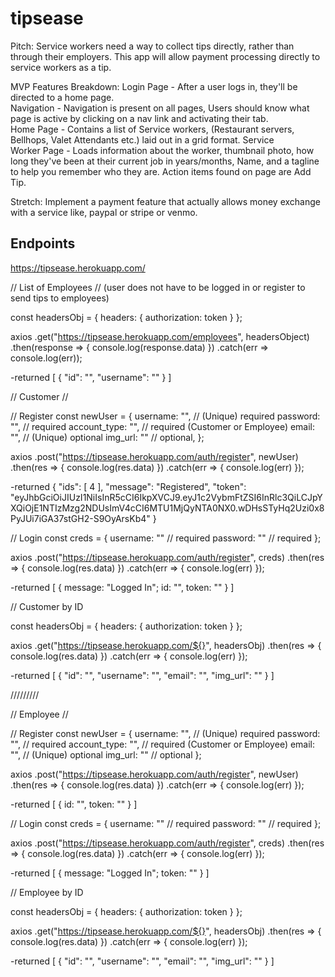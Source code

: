 # tipsease

Pitch: Service workers need a way to collect tips directly, rather than through their employers. This app will allow payment processing directly to service workers as a tip.

MVP Features Breakdown: Login Page - After a user logs in, they'll be directed to a home page.  
Navigation - Navigation is present on all pages, Users should know what page is active by clicking on a nav link and activating their tab.  
Home Page - Contains a list of Service workers, (Restaurant servers, Bellhops, Valet Attendants etc.) laid out in a grid format. Service  
Worker Page - Loads information about the worker, thumbnail photo, how long they've been at their current job in years/months, Name, and a tagline to help you remember who they are. Action items found on page are Add Tip.

Stretch: Implement a payment feature that actually allows money exchange with a service like, paypal or stripe or venmo.

## Endpoints

https://tipsease.herokuapp.com/

// List of Employees //
(user does not have to be logged in or register to send tips to employees)

const headersObj = {
headers: { authorization: token }
};

axios
.get("https://tipsease.herokuapp.com/employees", headersObject)
.then(response => {
console.log(response.data)
})
.catch(err => console.log(err));

-returned
[
{
"id": "",
"username": ""
}
]

// Customer //

// Register
const newUser = {
username: "", // (Unique) required
password: "", // required
account_type: "", // required (Customer or Employee)
email: "", // (Unique) optional
img_url: "" // optional,
};

axios
.post("https://tipsease.herokuapp.com/auth/register", newUser)
.then(res => {
console.log(res.data)
})
.catch(err => {
console.log(err)
});

-returned
{
"ids": [
4
],
"message": "Registered",
"token": "eyJhbGciOiJIUzI1NiIsInR5cCI6IkpXVCJ9.eyJ1c2VybmFtZSI6InRlc3QiLCJpYXQiOjE1NTIzMzg2NDUsImV4cCI6MTU1MjQyNTA0NX0.wDHsSTyHq2Uzi0x8PyJUi7iGA37stGH2-S9OyArsKb4"
}

// Login
const creds = {
username: "" // required
password: "" // required
};

axios
.post("https://tipsease.herokuapp.com/auth/register", creds)
.then(res => {
console.log(res.data)
})
.catch(err => {
console.log(err)
});

-returned
[
{
message: "Logged In";
id: "",
token: ""
}
]

// Customer by ID

const headersObj = {
headers: {
authorization: token
}
};

axios
.get("https://tipsease.herokuapp.com/${}", headersObj)
.then(res => {
console.log(res.data)
})
.catch(err => {
console.log(err)
});

-returned
[
{
"id": "",
"username": "",
"email": "",
"img_url": ""
}
]

/////////

// Employee //

// Register
const newUser = {
username: "", // (Unique) required
password: "", // required
account_type: "", // required (Customer or Employee)
email: "", // (Unique) optional
img_url: "" // optional
};

axios
.post("https://tipsease.herokuapp.com/auth/register", newUser)
.then(res => {
console.log(res.data)
})
.catch(err => {
console.log(err)
});

-returned
[
{
id: "",
token: ""
}
]

// Login
const creds = {
username: "" // required
password: "" // required
};

axios
.post("https://tipsease.herokuapp.com/auth/register", creds)
.then(res => {
console.log(res.data)
})
.catch(err => {
console.log(err)
});

-returned
[
{
message: "Logged In";
token: ""
}
]

// Employee by ID

const headersObj = {
headers: {
authorization: token
}
};

axios
.get("https://tipsease.herokuapp.com/${}", headersObj)
.then(res => {
console.log(res.data)
})
.catch(err => {
console.log(err)
});

-returned
[
{
"id": "",
"username": "",
"email": "",
"img_url": ""
}
]
